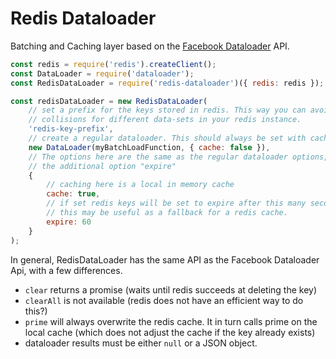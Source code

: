 # Redis Dataloader

Batching and Caching layer based on the [Facebook Dataloader](https://github.com/facebook/dataloader) API.

```javascript
const redis = require('redis').createClient();
const DataLoader = require('dataloader');
const RedisDataLoader = require('redis-dataloader')({ redis: redis });

const redisDataLoader = new RedisDataLoader(
    // set a prefix for the keys stored in redis. This way you can avoid key
    // collisions for different data-sets in your redis instance.
    'redis-key-prefix',
    // create a regular dataloader. This should always be set with caching disabled.
    new DataLoader(myBatchLoadFunction, { cache: false }),
    // The options here are the same as the regular dataloader options, with
    // the additional option "expire"
    {
        // caching here is a local in memory cache
        cache: true,
        // if set redis keys will be set to expire after this many seconds
        // this may be useful as a fallback for a redis cache.
        expire: 60
    }
);
```

In general, RedisDataLoader has the same API as the Facebook Dataloader Api,
with a few differences.

- `clear` returns a promise (waits until redis succeeds at deleting the key)
- `clearAll` is not available (redis does not have an efficient way to do this?)
- `prime` will always overwrite the redis cache. It in turn calls prime on the local cache (which does not adjust the cache if the key already exists)
- dataloader results must be either `null` or a JSON object.
